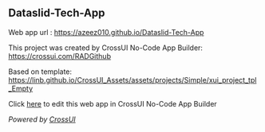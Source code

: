 ## Dataslid-Tech-App
Web app url : https://azeez010.github.io/Dataslid-Tech-App

This project was created by CrossUI No-Code App Builder: https://crossui.com/RADGithub

Based on template: https://linb.github.io/CrossUI_Assets/assets/projects/Simple/xui_project_tpl_Empty

Click [here](https://crossui.com/RADGithub/#!from=github&owner=azeez010&repo=Dataslid-Tech-App) to edit this web app in CrossUI No-Code App Builder

<i>Powered by [CrossUI](https://crossui.com)</i>
